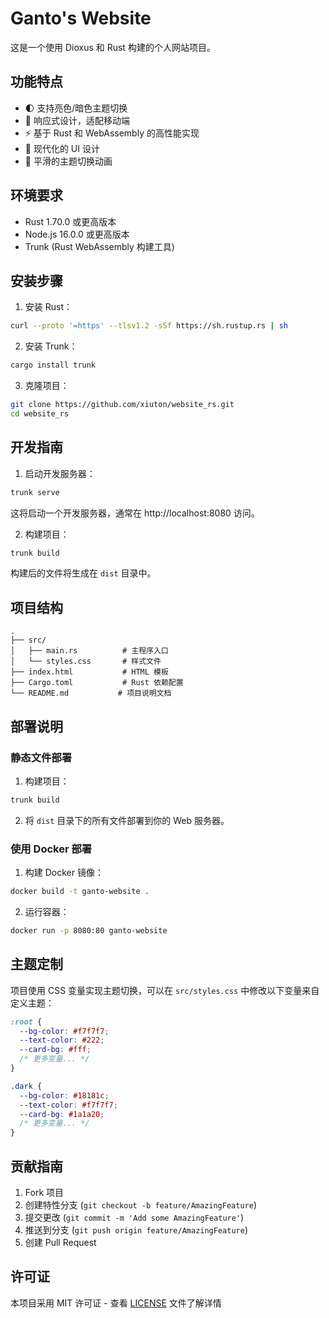 # Ganto's Website

这是一个使用 Dioxus 和 Rust 构建的个人网站项目。

## 功能特点

- 🌓 支持亮色/暗色主题切换
- 📱 响应式设计，适配移动端
- ⚡ 基于 Rust 和 WebAssembly 的高性能实现
- 🎨 现代化的 UI 设计
- 🔄 平滑的主题切换动画

## 环境要求

- Rust 1.70.0 或更高版本
- Node.js 16.0.0 或更高版本
- Trunk (Rust WebAssembly 构建工具)

## 安装步骤

1. 安装 Rust：
```bash
curl --proto '=https' --tlsv1.2 -sSf https://sh.rustup.rs | sh
```

2. 安装 Trunk：
```bash
cargo install trunk
```

3. 克隆项目：
```bash
git clone https://github.com/xiuton/website_rs.git
cd website_rs
```

## 开发指南

1. 启动开发服务器：
```bash
trunk serve
```
这将启动一个开发服务器，通常在 http://localhost:8080 访问。

2. 构建项目：
```bash
trunk build
```
构建后的文件将生成在 `dist` 目录中。

## 项目结构

```
.
├── src/
│   ├── main.rs          # 主程序入口
│   └── styles.css       # 样式文件
├── index.html           # HTML 模板
├── Cargo.toml           # Rust 依赖配置
└── README.md           # 项目说明文档
```

## 部署说明

### 静态文件部署

1. 构建项目：
```bash
trunk build
```

2. 将 `dist` 目录下的所有文件部署到你的 Web 服务器。

### 使用 Docker 部署

1. 构建 Docker 镜像：
```bash
docker build -t ganto-website .
```

2. 运行容器：
```bash
docker run -p 8080:80 ganto-website
```

## 主题定制

项目使用 CSS 变量实现主题切换，可以在 `src/styles.css` 中修改以下变量来自定义主题：

```css
:root {
  --bg-color: #f7f7f7;
  --text-color: #222;
  --card-bg: #fff;
  /* 更多变量... */
}

.dark {
  --bg-color: #18181c;
  --text-color: #f7f7f7;
  --card-bg: #1a1a20;
  /* 更多变量... */
}
```

## 贡献指南

1. Fork 项目
2. 创建特性分支 (`git checkout -b feature/AmazingFeature`)
3. 提交更改 (`git commit -m 'Add some AmazingFeature'`)
4. 推送到分支 (`git push origin feature/AmazingFeature`)
5. 创建 Pull Request

## 许可证

本项目采用 MIT 许可证 - 查看 [LICENSE](LICENSE) 文件了解详情

